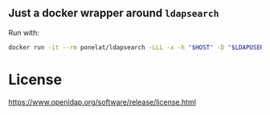 Just a docker wrapper around `ldapsearch`
-----------------------------------------

Run with: 
```sh
docker run -it --rm ponelat/ldapsearch -LLL -x -h "$HOST" -D "$LDAPUSER" -w "$PASWD" -b "dc=example,dc=com" "(cn=Bob Example)" cn samaccountname userprinciplename mail
```

# License 
https://www.openldap.org/software/release/license.html
